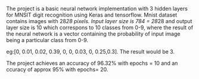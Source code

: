 The project is a basic neural network implementation with 3 hidden layers for MNSIT digit recognition using Keras and tensorflow.
Mnist dataset contains images with 28*28 pixels.
Input layer size is 784 = 28*28 and output layer size is 10 which correspons to 10 classes from 0-9, where the result of the neural network is a vector containing the probability of input image being a particular class from 0-9. 

eg:[0, 0.01, 0.02, 0.39, 0, 0, 0.03, 0, 0.25,0.3]. The result would be 3.

The project achieves an accuracy of 96.32% with epochs = 10 and an ccuracy of approx 95% with epochs= 20.

